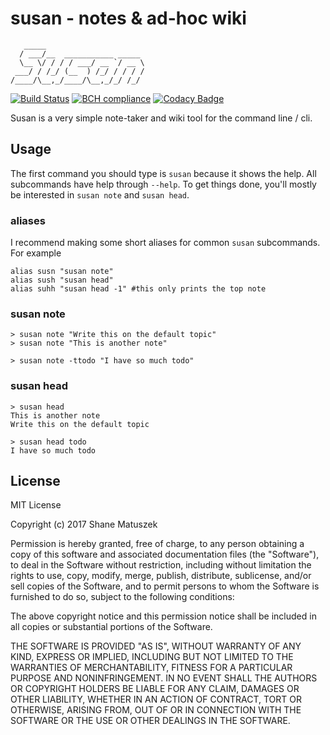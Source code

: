 susan - notes & ad-hoc wiki
===========================

```
   _____
  / ___/__  ___________ _____
  \__ \/ / / / ___/ __ `/ __ \
 ___/ / /_/ (__  ) /_/ / / / /
/____/\__,_/____/\__,_/_/ /_/
```
[![Build Status](https://travis-ci.org/undeadparrot/susan.svg?branch=master)](https://travis-ci.org/undeadparrot/susan)
[![BCH compliance](https://bettercodehub.com/edge/badge/undeadparrot/susan?branch=master)](https://bettercodehub.com/)
[![Codacy Badge](https://api.codacy.com/project/badge/Grade/2ba162c956b348c8b7cb4f246aa9c27a)](https://www.codacy.com/app/smatuszeksa/susan?utm_source=github.com&utm_medium=referral&utm_content=undeadparrot/susan&utm_campaign=badger)

Susan is a very simple note-taker and wiki tool for the command line / cli.

Usage
-----

The first command you should type is `susan` because it shows the help. All subcommands have help through `--help`. To get things done, you'll mostly be interested in `susan note` and `susan head`.

### aliases

I recommend making some short aliases for common `susan` subcommands. For example

```
alias susn "susan note"
alias sush "susan head"
alias suhh "susan head -1" #this only prints the top note
```

### susan note

```
> susan note "Write this on the default topic"
> susan note "This is another note"
```

```
> susan note -ttodo "I have so much todo"
```

### susan head

```
> susan head
This is another note
Write this on the default topic
```

```
> susan head todo
I have so much todo
```

License 
-------------------
MIT License

Copyright (c) 2017 Shane Matuszek 

Permission is hereby granted, free of charge, to any person obtaining a copy
of this software and associated documentation files (the "Software"), to deal
in the Software without restriction, including without limitation the rights
to use, copy, modify, merge, publish, distribute, sublicense, and/or sell
copies of the Software, and to permit persons to whom the Software is
furnished to do so, subject to the following conditions:

The above copyright notice and this permission notice shall be included in all
copies or substantial portions of the Software.

THE SOFTWARE IS PROVIDED "AS IS", WITHOUT WARRANTY OF ANY KIND, EXPRESS OR
IMPLIED, INCLUDING BUT NOT LIMITED TO THE WARRANTIES OF MERCHANTABILITY,
FITNESS FOR A PARTICULAR PURPOSE AND NONINFRINGEMENT. IN NO EVENT SHALL THE
AUTHORS OR COPYRIGHT HOLDERS BE LIABLE FOR ANY CLAIM, DAMAGES OR OTHER
LIABILITY, WHETHER IN AN ACTION OF CONTRACT, TORT OR OTHERWISE, ARISING FROM,
OUT OF OR IN CONNECTION WITH THE SOFTWARE OR THE USE OR OTHER DEALINGS IN THE
SOFTWARE.
